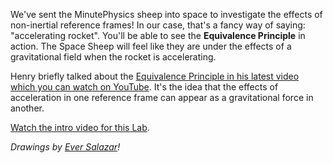 
We've sent the MinutePhysics sheep into space to investigate the effects of non-inertial reference frames! In our case, that's a fancy way of saying: "accelerating rocket". You'll be able to see the **Equivalence Principle** in action. The Space Sheep will feel like they are under the effects of a gravitational field when the rocket is accelerating.

Henry briefly talked about the <a href="http://youtu.be/VS46DZe5usY" target="_blank">Equivalence Principle in his latest video which you can watch on YouTube</a>. It's the idea that the effects of acceleration in one reference frame can appear as a gravitational force in another.

<a href="https://www.youtube.com/watch?v=NVpv_rJeQcQ" target="_blank">Watch the intro video for this Lab</a>.

*Drawings by <a href="https://twitter.com/eversalazar" target="_blank">Ever Salazar</a>!*

